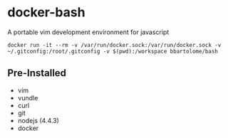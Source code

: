 # docker-bash

A portable vim development environment for javascript

```
docker run -it --rm -v /var/run/docker.sock:/var/run/docker.sock -v ~/.gitconfig:/root/.gitconfig -v $(pwd):/workspace bbartolome/bash
```

## Pre-Installed

- vim
- vundle
- curl
- git
- nodejs (4.4.3)
- docker
